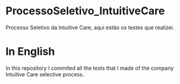 # ProcessoSeletivo_IntuitiveCare
Processo Seletivo da Intuitive Care, aqui estão os testes que realizei.

# In English
In this repository I commited all the tests that I made of the company Intuitive Care selective process.
